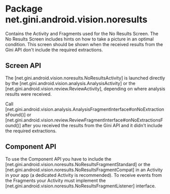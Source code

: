 # Package net.gini.android.vision.noresults

Contains the Activity and Fragments used for the No Results Screen. The No Results Screen includes hints on how to take a picture in an
optimal condition. This screen should be shown when the received results from the Gini API don't include the required extractions.

## Screen API

The [net.gini.android.vision.noresults.NoResultsActivity] is launched directly by the [net.gini.android.vision.analysis.AnalysisActivity] or
the [net.gini.android.vision.review.ReviewActivity], depending on where analysis results were received.

Call [net.gini.android.vision.analysis.AnalysisFragmentInterface#onNoExtractionsFound()] or
[net.gini.android.vision.review.ReviewFragmentInterface#onNoExtractionsFound()] after you received the results from the Gini API and it
didn't include the required extractions.

## Component API

To use the Component API you have to include the [net.gini.android.vision.noresults.NoResultsFragmentStandard] or the
[net.gini.android.vision.noresults.NoResultsFragmentCompat] in an Activity in your app (a dedicated Activity is recommended). To receive
events from the Fragments your Activity must implement the [net.gini.android.vision.noresults.NoResultsFragmentListener] interface.


